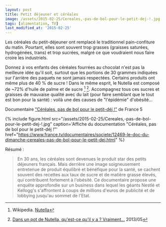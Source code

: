 ```yaml
---
layout: post
title: Petit déjeuner et céréales
image: /assets/2015-02-25/Cereales,-pas-de-bol-pour-le-petit-dej-!.jpg
tags: [alimentation, TV]
last_modified_at: '2015-02-25'
---
```


Les céréales du petit-déjeuner ont remplacé le traditionnel pain-confiture du matin. Pourtant, elles sont souvent trop grasses (graisses saturées, hydrogénées, trans) et trop sucrées, malgré ce que voudraient nous faire croire les industriels.

Donnez à vos enfants des céréales fourrées au chocolat n'est pas la meilleure idée qu'il soit, surtout que les portions de 30 grammes indiquées sur l'arrière des paquets ne sont jamais respectées. Certains produits ont même plus de 40 % de sucre ! Dans le même esprit, le Nutella est composé de ~72% d'huile de palme et de sucre [^1] [^2]. Accompagnez tous ces sucres et graisses de mauvaise qualité avec du lait (pour faire semblant que le tout est bon pour la santé)  : voilà une des causes de "l'épidémie" d'obésité...

Documentaire ["Céréales, pas de bol pour le petit-déj !"](https://www.france.tv/documentaires/societe/12469-le-doc-du-dimanche-cereales-pas-de-bol-pour-le-petit-dej.html) de France 5

{% include figure.html src="/assets/2015-02-25/Cereales,-pas-de-bol-pour-le-petit-dej-!.jpg" caption='Affiche du documentation "Céréales, pas de bol pour le petit-déj !"' href="https://www.france.tv/documentaires/societe/12469-le-doc-du-dimanche-cereales-pas-de-bol-pour-le-petit-dej.html" %}

Résumé :

> En 30 ans, les céréales sont devenues le produit star des petits déjeuners français. Mais derrière une image soigneusement entretenue de produit équilibré et bénéfique pour la santé, se cachent souvent des recettes aux taux de sucre et de matière grasse élevés, qui contribuent fortement à l'obésité. Ce documentaire propose une enquête approfondie sur un business dans lequel les géants Nestlé et Kellogg's s'affrontent à coups de millions d'euros de publicité et de lobbying jusqu'au sommet de l'Etat.

[^1]: Wikipedia.
      [Nutella](https://fr.wikipedia.org/wiki/Nutella)

[^2]: [Dans un pot de Nutella, qu'est-ce qu'il y a ? Vraiment...](https://vivresanshuiledepalme.blogspot.com/2013/05/dans-un-pot-de-nutella-quest-ce-quil-y.html)
      2013/05
